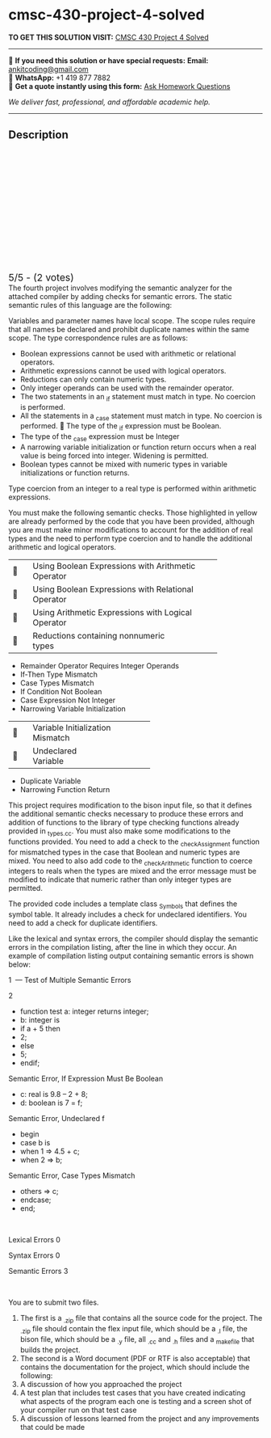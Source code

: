# cmsc-430-project-4-solved
**TO GET THIS SOLUTION VISIT:** [CMSC 430 Project 4 Solved](https://www.ankitcodinghub.com/product/cmsc-430-project-4-solved/)


---

📩 **If you need this solution or have special requests:** **Email:** ankitcoding@gmail.com  
📱 **WhatsApp:** +1 419 877 7882  
📄 **Get a quote instantly using this form:** [Ask Homework Questions](https://www.ankitcodinghub.com/services/ask-homework-questions/)

*We deliver fast, professional, and affordable academic help.*

---

<h2>Description</h2>



<div class="kk-star-ratings kksr-auto kksr-align-center kksr-valign-top" data-payload="{&quot;align&quot;:&quot;center&quot;,&quot;id&quot;:&quot;47638&quot;,&quot;slug&quot;:&quot;default&quot;,&quot;valign&quot;:&quot;top&quot;,&quot;ignore&quot;:&quot;&quot;,&quot;reference&quot;:&quot;auto&quot;,&quot;class&quot;:&quot;&quot;,&quot;count&quot;:&quot;2&quot;,&quot;legendonly&quot;:&quot;&quot;,&quot;readonly&quot;:&quot;&quot;,&quot;score&quot;:&quot;5&quot;,&quot;starsonly&quot;:&quot;&quot;,&quot;best&quot;:&quot;5&quot;,&quot;gap&quot;:&quot;4&quot;,&quot;greet&quot;:&quot;Rate this product&quot;,&quot;legend&quot;:&quot;5\/5 - (2 votes)&quot;,&quot;size&quot;:&quot;24&quot;,&quot;title&quot;:&quot;CMSC 430 Project 4 Solved&quot;,&quot;width&quot;:&quot;138&quot;,&quot;_legend&quot;:&quot;{score}\/{best} - ({count} {votes})&quot;,&quot;font_factor&quot;:&quot;1.25&quot;}">

<div class="kksr-stars">

<div class="kksr-stars-inactive">
            <div class="kksr-star" data-star="1" style="padding-right: 4px">


<div class="kksr-icon" style="width: 24px; height: 24px;"></div>
        </div>
            <div class="kksr-star" data-star="2" style="padding-right: 4px">


<div class="kksr-icon" style="width: 24px; height: 24px;"></div>
        </div>
            <div class="kksr-star" data-star="3" style="padding-right: 4px">


<div class="kksr-icon" style="width: 24px; height: 24px;"></div>
        </div>
            <div class="kksr-star" data-star="4" style="padding-right: 4px">


<div class="kksr-icon" style="width: 24px; height: 24px;"></div>
        </div>
            <div class="kksr-star" data-star="5" style="padding-right: 4px">


<div class="kksr-icon" style="width: 24px; height: 24px;"></div>
        </div>
    </div>

<div class="kksr-stars-active" style="width: 138px;">
            <div class="kksr-star" style="padding-right: 4px">


<div class="kksr-icon" style="width: 24px; height: 24px;"></div>
        </div>
            <div class="kksr-star" style="padding-right: 4px">


<div class="kksr-icon" style="width: 24px; height: 24px;"></div>
        </div>
            <div class="kksr-star" style="padding-right: 4px">


<div class="kksr-icon" style="width: 24px; height: 24px;"></div>
        </div>
            <div class="kksr-star" style="padding-right: 4px">


<div class="kksr-icon" style="width: 24px; height: 24px;"></div>
        </div>
            <div class="kksr-star" style="padding-right: 4px">


<div class="kksr-icon" style="width: 24px; height: 24px;"></div>
        </div>
    </div>
</div>


<div class="kksr-legend" style="font-size: 19.2px;">
            5/5 - (2 votes)    </div>
    </div>
The fourth project involves modifying the semantic analyzer for the attached compiler by adding checks for semantic errors. The static semantic rules of this language are the following:

Variables and parameter names have local scope. The scope rules require that all names be declared and prohibit duplicate names within the same scope. The type correspondence rules are as follows:

<ul>
<li>Boolean expressions cannot be used with arithmetic or relational operators.</li>
<li>Arithmetic expressions cannot be used with logical operators.</li>
<li>Reductions can only contain numeric types.</li>
<li>Only integer operands can be used with the remainder operator.</li>
<li>The two statements in an <sub>if</sub> statement must match in type. No coercion is performed.</li>
<li>All the statements in a <sub>case</sub> statement must match in type. No coercion is performed.  The type of the <sub>if</sub> expression must be Boolean.</li>
<li>The type of the <sub>case</sub> expression must be Integer</li>
<li>A narrowing variable initialization or function return occurs when a real value is being forced into integer. Widening is permitted.</li>
<li>Boolean types cannot be mixed with numeric types in variable initializations or function returns.</li>
</ul>
Type coercion from an integer to a real type is performed within arithmetic expressions.

You must make the following semantic checks. Those highlighted in yellow are already performed by the code that you have been provided, although you are must make minor modifications to account for the addition of real types and the need to perform type coercion and to handle the additional arithmetic and logical operators.

<table width="365">
<tbody>
<tr>
<td width="24"></td>
<td colspan="2" width="341">Using Boolean Expressions with Arithmetic Operator</td>
</tr>
<tr>
<td width="24"></td>
<td colspan="2" width="341">Using Boolean Expressions with Relational Operator</td>
</tr>
<tr>
<td width="24"></td>
<td colspan="2" width="341">Using Arithmetic Expressions with Logical Operator</td>
</tr>
<tr>
<td width="24"></td>
<td width="262">Reductions containing nonnumeric types</td>
<td width="80"></td>
</tr>
</tbody>
</table>
<ul>
<li>Remainder Operator Requires Integer Operands</li>
<li>If-Then Type Mismatch</li>
<li>Case Types Mismatch</li>
<li>If Condition Not Boolean</li>
<li>Case Expression Not Integer</li>
<li>Narrowing Variable Initialization</li>
</ul>
<table width="233">
<tbody>
<tr>
<td width="24"></td>
<td colspan="2" width="209">Variable Initialization Mismatch</td>
</tr>
<tr>
<td width="24"></td>
<td width="133">Undeclared Variable</td>
<td width="76"></td>
</tr>
</tbody>
</table>
<ul>
<li>Duplicate Variable</li>
<li>Narrowing Function Return</li>
</ul>
This project requires modification to the bison input file, so that it defines the additional semantic checks necessary to produce these errors and addition of functions to the library of type checking functions already provided in <sub>types.cc</sub>. You must also make some modifications to the functions provided. You need to add a check to the <sub>checkAssignment</sub> function for mismatched types in the case that Boolean and numeric types are mixed. You need to also add code to the <sub>checkArithmetic</sub> function to coerce integers to reals when the types are mixed and the error message must be modified to indicate that numeric rather than only integer types are permitted.

The provided code includes a template class <sub>Symbols</sub> that defines the symbol table. It already includes a check for undeclared identifiers. You need to add a check for duplicate identifiers.

Like the lexical and syntax errors, the compiler should display the semantic errors in the compilation listing, after the line in which they occur. An example of compilation listing output containing semantic errors is shown below:

1&nbsp; — Test of Multiple Semantic Errors

2

<ul>
<li>function test a: integer returns integer;</li>
<li>b: integer is</li>
<li>if a + 5 then</li>
<li>2;</li>
<li>else</li>
<li>5;</li>
<li>endif;</li>
</ul>
Semantic Error, If Expression Must Be Boolean

<ul>
<li>c: real is 9.8 – 2 + 8;</li>
<li>d: boolean is 7 = f;</li>
</ul>
Semantic Error, Undeclared f

<ul>
<li>begin</li>
<li>case b is</li>
<li>when 1 =&gt; 4.5 + c;</li>
<li>when 2 =&gt; b;</li>
</ul>
Semantic Error, Case Types Mismatch

<ul>
<li>others =&gt; c;</li>
<li>endcase;</li>
<li>end;</li>
</ul>
&nbsp;

Lexical Errors 0

Syntax Errors 0

Semantic Errors 3

&nbsp;

You are to submit two files.

<ol>
<li>The first is a <sub>.zip</sub> file that contains all the source code for the project. The <sub>.zip</sub> file should contain the flex input file, which should be a <sub>.l</sub> file, the bison file, which should be a <sub>.y</sub> file, all <sub>.cc</sub> and <sub>.h</sub> files and a <sub>makefile</sub> that builds the project.</li>
<li>The second is a Word document (PDF or RTF is also acceptable) that contains the documentation for the project, which should include the following:</li>
<li>A discussion of how you approached the project</li>
<li>A test plan that includes test cases that you have created indicating what aspects of the program each one is testing and a screen shot of your compiler run on that test case</li>
<li>A discussion of lessons learned from the project and any improvements that could be made</li>
</ol>
&nbsp;
